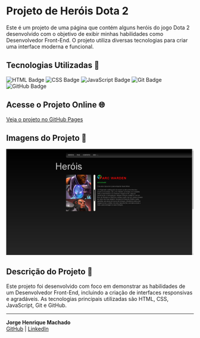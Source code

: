 # Projeto de Heróis Dota 2

Este é um projeto de uma página que contém alguns heróis do jogo Dota 2 desenvolvido com o objetivo de exibir minhas habilidades como Desenvolvedor Front-End. O projeto utiliza diversas tecnologias para criar uma interface moderna e funcional.

## Tecnologias Utilizadas 🚀

![HTML Badge](https://img.shields.io/badge/HTML-5-orange)
![CSS Badge](https://img.shields.io/badge/CSS-3-blue)
![JavaScript Badge](https://img.shields.io/badge/JavaScript-ES6-yellow)
![Git Badge](https://img.shields.io/badge/Git-black)
![GitHub Badge](https://img.shields.io/badge/GitHub-black)

## Acesse o Projeto Online 🌐

[Veja o projeto no GitHub Pages](https://machadojorgeh.github.io/Projeto-Portifolio/)

## Imagens do Projeto 📸


![image](./img/TelaInicial.jpg)



## Descrição do Projeto 📝

Este projeto foi desenvolvido com foco em demonstrar as habilidades de um Desenvolvedor Front-End, incluindo a criação de interfaces responsivas e agradáveis. As tecnologias principais utilizadas são HTML, CSS, JavaScript, Git e GitHub.

---

**Jorge Henrique Machado**  
[GitHub](https://github.com/MachadoJorgeH) | [LinkedIn](https://www.linkedin.com/in/jorge-henrique-machado/)
